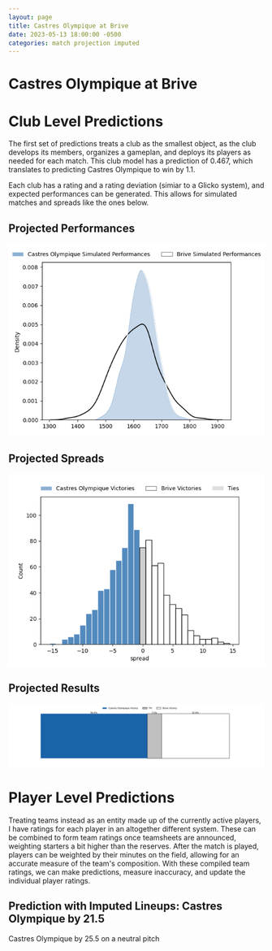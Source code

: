 ```yaml
---  
layout: page  
title: Castres Olympique at Brive  
date: 2023-05-13 18:00:00 -0500  
categories: match projection imputed  
---
```

# Castres Olympique at Brive

# Club Level Predictions


The first set of predictions treats a club as the smallest object, as the club develops its members, organizes a gameplan, and deploys its players as needed for each match. This club model has a prediction of 0.467, which translates to predicting Castres Olympique to win by 1.1.

Each club has a rating and a rating deviation (simiar to a Glicko system), and expected performances can be generated. This allows for simulated matches and spreads like the ones below.
## Projected Performances


![Projected Performances](plots/performances_2023-05-13-Brive-CastresOlympique.png)
## Projected Spreads


![Projected Spreads](plots/spreads_2023-05-13-Brive-CastresOlympique.png)
## Projected Results


![Projected Results](plots/resultbar_2023-05-13-Brive-CastresOlympique.png)
# Player Level Predictions


Treating teams instead as an entity made up of the currently active players, I have ratings for each player in an altogether different system. These can be combined to form team ratings once teamsheets are announced, weighting starters a bit higher than the reserves. After the match is played, players can be weighted by their minutes on the field, allowing for an accurate measure of the team's composition. With these compiled team ratings, we can make predictions, measure inaccuracy, and update the individual player ratings.
## Prediction with Imputed Lineups: Castres Olympique by 21.5


Castres Olympique by 25.5 on a neutral pitch

